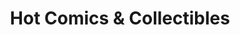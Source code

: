 ---
title: "Hot Comics & Collectibles"
url: /jordan/hot-comics-and-collectibles/
shop: collector
---